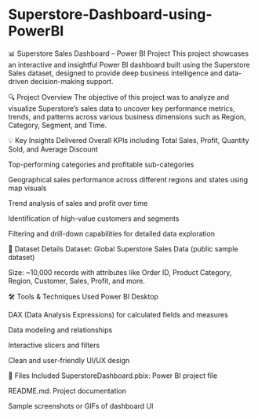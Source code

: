 # Superstore-Dashboard-using-PowerBI

📊 Superstore Sales Dashboard – Power BI Project
This project showcases an interactive and insightful Power BI dashboard built using the Superstore Sales dataset, designed to provide deep business intelligence and data-driven decision-making support.

🔍 Project Overview
The objective of this project was to analyze and visualize Superstore’s sales data to uncover key performance metrics, trends, and patterns across various business dimensions such as Region, Category, Segment, and Time.

💡 Key Insights Delivered
Overall KPIs including Total Sales, Profit, Quantity Sold, and Average Discount

Top-performing categories and profitable sub-categories

Geographical sales performance across different regions and states using map visuals

Trend analysis of sales and profit over time

Identification of high-value customers and segments

Filtering and drill-down capabilities for detailed data exploration

📁 Dataset Details
Dataset: Global Superstore Sales Data (public sample dataset)

Size: ~10,000 records with attributes like Order ID, Product Category, Region, Customer, Sales, Profit, and more.

🛠️ Tools & Techniques Used
Power BI Desktop

DAX (Data Analysis Expressions) for calculated fields and measures

Data modeling and relationships

Interactive slicers and filters

Clean and user-friendly UI/UX design

📂 Files Included
SuperstoreDashboard.pbix: Power BI project file

README.md: Project documentation

Sample screenshots or GIFs of dashboard UI
